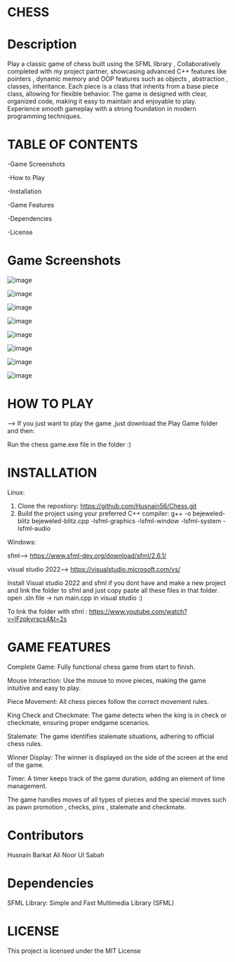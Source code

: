 # CHESS

# Description

Play a classic game of chess built using the SFML library , Collaboratively completed with my project partner, showcasing advanced C++ features like pointers , dynamic memory and OOP features such as objects , abstraction , classes, inheritance. Each piece is a class that inherits from a base piece class, allowing for flexible behavior. The game is designed with clear, organized code, making it easy to maintain and enjoyable to play. Experience smooth gameplay with a strong foundation in modern programming techniques.

# TABLE OF CONTENTS

-Game Screenshots

-How to Play

-Installation

-Game Features 

-Dependencies

-License

# Game Screenshots

![image](https://github.com/user-attachments/assets/8d9d68e2-55c5-4bf6-97de-23bdf96f2544)

![image](https://github.com/user-attachments/assets/8bb394f5-8cbf-48b5-ac46-50fe752dae5e)

![image](https://github.com/user-attachments/assets/1b8a0dcc-facf-4983-b0e0-5be17535401a)

![image](https://github.com/user-attachments/assets/082eedc4-a971-46f9-a5ad-71ae587b780b)

![image](https://github.com/user-attachments/assets/ada27047-80ac-4d55-92b1-dd3b5c31e817)

![image](https://github.com/user-attachments/assets/bae43ef5-59bc-4987-8db3-3e581d606bce)

![image](https://github.com/user-attachments/assets/e79f55a8-fabd-4869-a457-69a622201cc3)

![image](https://github.com/user-attachments/assets/9454aaa6-4735-4d97-9f3a-7004b102da3e)

# HOW TO PLAY

--> If you just want to play the game ,just download the Play Game folder and then: 

Run the chess game.exe file in the folder :)

# INSTALLATION

Linux: 

1. Clone the repostiory: https://github.com/Husnain56/Chess.git
2. Build the project using your preferred C++ compiler: g++ -o bejeweled-blitz bejeweled-blitz.cpp -lsfml-graphics -lsfml-window -lsfml-system -lsfml-audio

Windows:

sfml--> https://www.sfml-dev.org/download/sfml/2.6.1/

visual studio 2022--> https://visualstudio.microsoft.com/vs/

Install Visual studio 2022 and sfml if you dont have and make a new project and link the folder to sfml and just copy paste all these files in that folder.
open .sln file -> run main.cpp in visual studio :)

To link the folder with sfml :
https://www.youtube.com/watch?v=lFzpkvrscs4&t=2s

# GAME FEATURES

Complete Game: Fully functional chess game from start to finish.

Mouse Interaction: Use the mouse to move pieces, making the game intuitive and easy to play.

Piece Movement: All chess pieces follow the correct movement rules.

King Check and Checkmate: The game detects when the king is in check or checkmate, ensuring proper endgame scenarios.

Stalemate: The game identifies stalemate situations, adhering to official chess rules.

Winner Display: The winner is displayed on the side of the screen at the end of the game.

Timer: A timer keeps track of the game duration, adding an element of time management.

The game handles moves of all types of pieces and the special moves such as pawn promotion , checks, pins , stalemate and checkmate.

# Contributors

Husnain Barkat Ali
Noor Ul Sabah

# Dependencies

SFML Library: Simple and Fast Multimedia Library (SFML)

# LICENSE

This project is licensed under the MIT License

